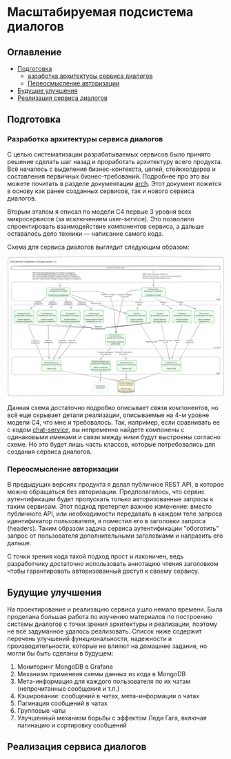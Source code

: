 # Масштабируемая подсистема диалогов

## Оглавление

- [Подготовка](#подготовка)
  - [азработка архитектуры сервиса диалогов](#разработка-архитектуры-сервиса-диалогов)
  - [Переосмысление авторизации](#переосмысление-авторизации)
- [Будущие улучшения](#будущие-улучшения)
- [Реализация сервиса диалогов](#реализация-сервиса-диалогов)

## Подготовка

### Разработка архитектуры сервиса диалогов

С целью систематизации разрабатываемых сервисов было принято решение сделать шаг назад и проработать архитектуру всего продукта.
Всё началось с выделения бизнес-контекста, целей, стейкхолдеров и составления первичных бизнес-требований. Подробнее про это вы можете
почитать в разделе документации [arch](../doc/arch). Этот документ ложится в основу как ранее созданных сервисов, так и нового сервиса
диалогов.

Вторым этапом я описал по модели C4 первые 3 уровня всех микросервисов (за исключением user-service). Это позволило спроектировать 
взаимодействие компонентов сервиса, а дальше оставалось дело техники — написание самого кода.

Схема для сервиса диалогов выглядит следующим образом:

![C3-chats-service.svg](../doc/arch/c4/C3-chats-service.svg)

Данная схема достаточно подробно описывает связи компонентов, но всё еще скрывает детали реализации, описываемые на 4-м уровне модели C4,
что мне и требовалось. Так, например, если сравнивать ее с кодом [chat-service](../chat-service), вы непременно найдете компонены с 
одинаковыми именами и связи между ними будут выстроены согласно схеме. Но это будет лишь часть классов, которые потребовались для 
создания сервиса диалогов. 

### Переосмысление авторизации

В предыдущих версиях продукта я делал публичное REST API, в которое можно обращаться без авторизации. Предполагалось, что сервис
аутентификации будет пропускать только авторизованные запросы к таким сервисам. Этот подход претерпел важное изменение: вместо публичного
API, или необходимости передавать в каждом теле запроса идентификатор пользователя, я поместил его в заголовки запроса (headers). Таким
образом задача сервиса аутентификации "обоготить" запрос от пользователя дополнительными заголовками и направить его дальше.

С точки зрения кода такой подход прост и лаконичен, ведь разработчику достаточно использовать аннотацию чтения заголовком чтобы
гарантировать авторизованный доступ к своему сервису.

## Будущие улучшения

На проектирование и реализацию сервиса ушло немало времени. Была проделана большая работа по изучению материалов по построению системы
диалогов с точки зрения архитектуры и реализации, поэтому не всё задуманное удалось реализовать. Список ниже содержит перечень улучшений
функциональности, надежности и производительности, которые не влияют на домашнее задание, но могли бы быть сделаны в будущем:

1. Мониторинг MongoDB в Grafana
2. Механизм применеия схемы данных из кода в MongoDB
3. Мета-информация для каждого пользователя по их чатам (непрочитанные сообщения и т.п.)
4. Кэширование: сообщений в чатах, мета-информации о чатах
5. Пагинация сообщений в чатах
6. Групповые чаты
7. Улучшенный механизм борьбы с эффектом Леди Гага, включая пагинацию и сортировку сообщений

## Реализация сервиса диалогов

